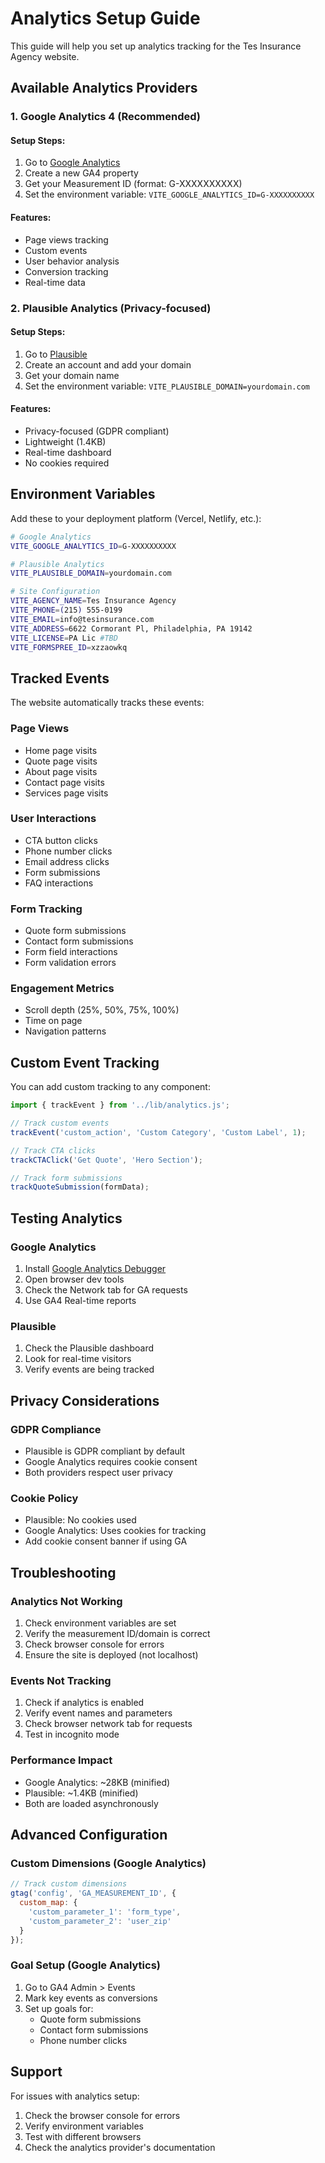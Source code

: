 # Analytics Setup Guide

This guide will help you set up analytics tracking for the Tes Insurance Agency website.

## Available Analytics Providers

### 1. Google Analytics 4 (Recommended)

#### Setup Steps:
1. Go to [Google Analytics](https://analytics.google.com/)
2. Create a new GA4 property
3. Get your Measurement ID (format: G-XXXXXXXXXX)
4. Set the environment variable: `VITE_GOOGLE_ANALYTICS_ID=G-XXXXXXXXXX`

#### Features:
- Page views tracking
- Custom events
- User behavior analysis
- Conversion tracking
- Real-time data

### 2. Plausible Analytics (Privacy-focused)

#### Setup Steps:
1. Go to [Plausible](https://plausible.io/)
2. Create an account and add your domain
3. Get your domain name
4. Set the environment variable: `VITE_PLAUSIBLE_DOMAIN=yourdomain.com`

#### Features:
- Privacy-focused (GDPR compliant)
- Lightweight (1.4KB)
- Real-time dashboard
- No cookies required

## Environment Variables

Add these to your deployment platform (Vercel, Netlify, etc.):

```bash
# Google Analytics
VITE_GOOGLE_ANALYTICS_ID=G-XXXXXXXXXX

# Plausible Analytics
VITE_PLAUSIBLE_DOMAIN=yourdomain.com

# Site Configuration
VITE_AGENCY_NAME=Tes Insurance Agency
VITE_PHONE=(215) 555-0199
VITE_EMAIL=info@tesinsurance.com
VITE_ADDRESS=6622 Cormorant Pl, Philadelphia, PA 19142
VITE_LICENSE=PA Lic #TBD
VITE_FORMSPREE_ID=xzzaowkq
```

## Tracked Events

The website automatically tracks these events:

### Page Views
- Home page visits
- Quote page visits
- About page visits
- Contact page visits
- Services page visits

### User Interactions
- CTA button clicks
- Phone number clicks
- Email address clicks
- Form submissions
- FAQ interactions

### Form Tracking
- Quote form submissions
- Contact form submissions
- Form field interactions
- Form validation errors

### Engagement Metrics
- Scroll depth (25%, 50%, 75%, 100%)
- Time on page
- Navigation patterns

## Custom Event Tracking

You can add custom tracking to any component:

```javascript
import { trackEvent } from '../lib/analytics.js';

// Track custom events
trackEvent('custom_action', 'Custom Category', 'Custom Label', 1);

// Track CTA clicks
trackCTAClick('Get Quote', 'Hero Section');

// Track form submissions
trackQuoteSubmission(formData);
```

## Testing Analytics

### Google Analytics
1. Install [Google Analytics Debugger](https://chrome.google.com/webstore/detail/google-analytics-debugger/jnkmfdileelhofjcijamephohjechhna)
2. Open browser dev tools
3. Check the Network tab for GA requests
4. Use GA4 Real-time reports

### Plausible
1. Check the Plausible dashboard
2. Look for real-time visitors
3. Verify events are being tracked

## Privacy Considerations

### GDPR Compliance
- Plausible is GDPR compliant by default
- Google Analytics requires cookie consent
- Both providers respect user privacy

### Cookie Policy
- Plausible: No cookies used
- Google Analytics: Uses cookies for tracking
- Add cookie consent banner if using GA

## Troubleshooting

### Analytics Not Working
1. Check environment variables are set
2. Verify the measurement ID/domain is correct
3. Check browser console for errors
4. Ensure the site is deployed (not localhost)

### Events Not Tracking
1. Check if analytics is enabled
2. Verify event names and parameters
3. Check browser network tab for requests
4. Test in incognito mode

### Performance Impact
- Google Analytics: ~28KB (minified)
- Plausible: ~1.4KB (minified)
- Both are loaded asynchronously

## Advanced Configuration

### Custom Dimensions (Google Analytics)
```javascript
// Track custom dimensions
gtag('config', 'GA_MEASUREMENT_ID', {
  custom_map: {
    'custom_parameter_1': 'form_type',
    'custom_parameter_2': 'user_zip'
  }
});
```

### Goal Setup (Google Analytics)
1. Go to GA4 Admin > Events
2. Mark key events as conversions
3. Set up goals for:
   - Quote form submissions
   - Contact form submissions
   - Phone number clicks

## Support

For issues with analytics setup:
1. Check the browser console for errors
2. Verify environment variables
3. Test with different browsers
4. Check the analytics provider's documentation
